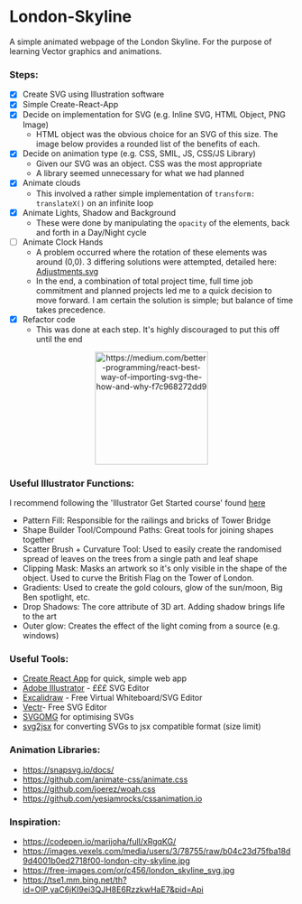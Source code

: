 # London-Skyline

A simple animated webpage of the London Skyline. For the purpose of learning Vector graphics and animations.

### Steps:
- [x] Create SVG using Illustration software
- [x] Simple Create-React-App
- [x] Decide on implementation for SVG (e.g. Inline SVG, HTML Object, PNG Image)
    - HTML object was the obvious choice for an SVG of this size. The image below provides a rounded list of the benefits of each.
- [x] Decide on animation type (e.g. CSS, SMIL, JS, CSS/JS Library)
    - Given our SVG was an object. CSS was the most appropriate
    - A library seemed unnecessary for what we had planned
- [x] Animate clouds
    - This involved a rather simple implementation of `transform: translateX()` on an infinite loop
- [x] Animate Lights, Shadow and Background
    - These were done by manipulating the `opacity` of the elements, back and forth in a Day/Night cycle
- [ ] Animate Clock Hands
    - A problem occurred where the rotation of these elements was around (0,0). 3 differing solutions were attempted, detailed here: [Adjustments.svg](SVG%20backups/Adjustments.svg)
    - In the end, a combination of total project time, full time job commitment and planned projects led me to a quick decision to move forward. I am certain the solution is simple; but balance of time takes precedence.
- [x] Refactor code
    - This was done at each step. It's highly discouraged to put this off until the end

<p align="center">
<img src="https://miro.medium.com/max/875/1*YRtXfVLMzsUra4c8MVtQOQ.png" alt="https://medium.com/better-programming/react-best-way-of-importing-svg-the-how-and-why-f7c968272dd9" height=200>
</p>

### Useful Illustrator Functions:
I recommend following the 'Illustrator Get Started course' found [here](https://helpx.adobe.com/illustrator/tutorials.html) 
- Pattern Fill: Responsible for the railings and bricks of Tower Bridge
- Shape Builder Tool/Compound Paths: Great tools for joining shapes together
- Scatter Brush + Curvature Tool: Used to easily create the randomised spread of leaves on the trees from a single path and leaf shape
- Clipping Mask: Masks an artwork so it's only visible in the shape of the object. Used to curve the British Flag on the Tower of London.
- Gradients: Used to create the gold colours, glow of the sun/moon, Big Ben spotlight, etc.
- Drop Shadows: The core attribute of 3D art. Adding shadow brings life to the art
- Outer glow: Creates the effect of the light coming from a source (e.g. windows)

### Useful Tools:
- [Create React App](https://create-react-app.dev/) for quick, simple web app
- [Adobe Illustrator](https://www.adobe.com/uk/products/illustrator.html) - £££ SVG Editor
- [Excalidraw](https://excalidraw.com/) - Free Virtual Whiteboard/SVG Editor
- [Vectr](https://vectr.com/)- Free SVG Editor
- [SVGOMG](https://jakearchibald.github.io/svgomg/) for optimising SVGs
- [svg2jsx](https://svg2jsx.com/) for converting SVGs to jsx compatible format (size limit)

### Animation Libraries:
- https://snapsvg.io/docs/
- https://github.com/animate-css/animate.css
- https://github.com/joerez/woah.css
- https://github.com/yesiamrocks/cssanimation.io

### Inspiration:
- https://codepen.io/marijoha/full/xRgqKG/
- https://images.vexels.com/media/users/3/78755/raw/b04c23d75fba18d9d4001b0ed2718f00-london-city-skyline.jpg
- https://free-images.com/or/c456/london_skyline_svg.jpg
- https://tse1.mm.bing.net/th?id=OIP.yaC6jKI9ei3QJH8E6RzzkwHaE7&pid=Api

